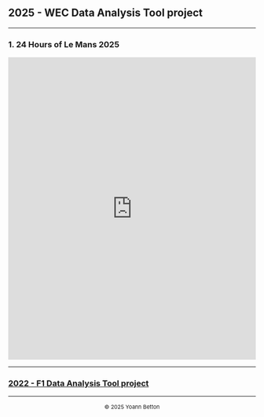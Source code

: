 ## 2025 - WEC Data Analysis Tool project

---

### 1. 24 Hours of Le Mans 2025


<iframe title="AnalysisWithSections" width="100%" height="615" src="https://app.powerbi.com/view?r=eyJrIjoiZGRlZmRmNzUtMzFiMC00ZjRkLWI1MDctODNkMTAxNjFkNjgyIiwidCI6IjZmYmZkYTI0LWJjZGUtNGY3MS04OTVlLWIyZTIyZjIwOTQ3MyIsImMiOjh9" frameborder="0" allowFullScreen="true"></iframe>


---

### [2022 - F1 Data Analysis Tool project](/page/f1-2022)

---

<div style="text-align: center">
  <p style="font-size:11px">&copy; 2025 Yoann Betton</p>
</div>

<!-- ---

<p style="font-size:11px">Page generated from <a href="https://github.com/yoannbtn/yoannbtn.github.io">github.com/yoannbtn</a>.</p> -->